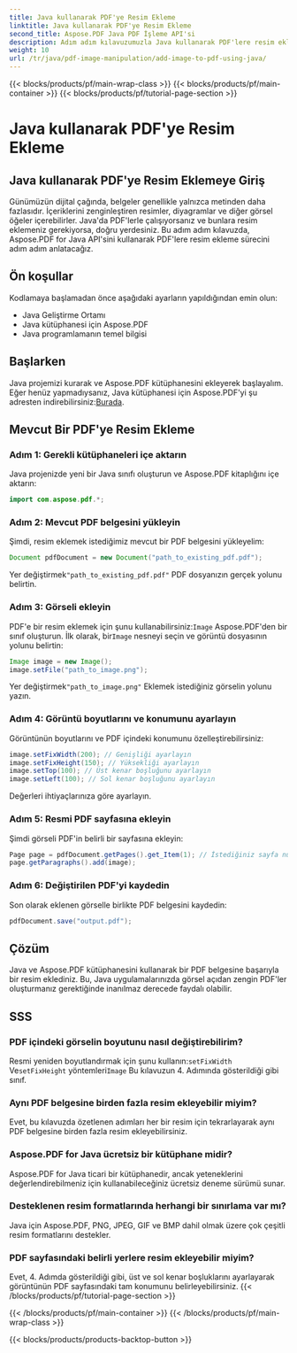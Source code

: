 ```yaml
---
title: Java kullanarak PDF'ye Resim Ekleme
linktitle: Java kullanarak PDF'ye Resim Ekleme
second_title: Aspose.PDF Java PDF İşleme API'si
description: Adım adım kılavuzumuzla Java kullanarak PDF'lere resim eklemeyi öğrenin. PDF belgelerinizi görsellerle zahmetsizce zenginleştirin.
weight: 10
url: /tr/java/pdf-image-manipulation/add-image-to-pdf-using-java/
---
```


{{< blocks/products/pf/main-wrap-class >}}
{{< blocks/products/pf/main-container >}}
{{< blocks/products/pf/tutorial-page-section >}}

# Java kullanarak PDF'ye Resim Ekleme


## Java kullanarak PDF'ye Resim Eklemeye Giriş

Günümüzün dijital çağında, belgeler genellikle yalnızca metinden daha fazlasıdır. İçeriklerini zenginleştiren resimler, diyagramlar ve diğer görsel öğeler içerebilirler. Java'da PDF'lerle çalışıyorsanız ve bunlara resim eklemeniz gerekiyorsa, doğru yerdesiniz. Bu adım adım kılavuzda, Aspose.PDF for Java API'sini kullanarak PDF'lere resim ekleme sürecini adım adım anlatacağız.

## Ön koşullar

Kodlamaya başlamadan önce aşağıdaki ayarların yapıldığından emin olun:

- Java Geliştirme Ortamı
- Java kütüphanesi için Aspose.PDF
- Java programlamanın temel bilgisi

## Başlarken

Java projemizi kurarak ve Aspose.PDF kütüphanesini ekleyerek başlayalım. Eğer henüz yapmadıysanız, Java kütüphanesi için Aspose.PDF'yi şu adresten indirebilirsiniz:[Burada](https://releases.aspose.com/pdf/java/).

## Mevcut Bir PDF'ye Resim Ekleme

### Adım 1: Gerekli kütüphaneleri içe aktarın

Java projenizde yeni bir Java sınıfı oluşturun ve Aspose.PDF kitaplığını içe aktarın:

```java
import com.aspose.pdf.*;
```

### Adım 2: Mevcut PDF belgesini yükleyin

Şimdi, resim eklemek istediğimiz mevcut bir PDF belgesini yükleyelim:

```java
Document pdfDocument = new Document("path_to_existing_pdf.pdf");
```

 Yer değiştirmek`"path_to_existing_pdf.pdf"` PDF dosyanızın gerçek yolunu belirtin.

### Adım 3: Görseli ekleyin

 PDF'e bir resim eklemek için şunu kullanabilirsiniz:`Image` Aspose.PDF'den bir sınıf oluşturun. İlk olarak, bir`Image` nesneyi seçin ve görüntü dosyasının yolunu belirtin:

```java
Image image = new Image();
image.setFile("path_to_image.png");
```

 Yer değiştirmek`"path_to_image.png"` Eklemek istediğiniz görselin yolunu yazın.

### Adım 4: Görüntü boyutlarını ve konumunu ayarlayın

Görüntünün boyutlarını ve PDF içindeki konumunu özelleştirebilirsiniz:

```java
image.setFixWidth(200); // Genişliği ayarlayın
image.setFixHeight(150); // Yüksekliği ayarlayın
image.setTop(100); // Üst kenar boşluğunu ayarlayın
image.setLeft(100); // Sol kenar boşluğunu ayarlayın
```

Değerleri ihtiyaçlarınıza göre ayarlayın.

### Adım 5: Resmi PDF sayfasına ekleyin

Şimdi görseli PDF'in belirli bir sayfasına ekleyin:

```java
Page page = pdfDocument.getPages().get_Item(1); // İstediğiniz sayfa numarasıyla değiştirin
page.getParagraphs().add(image);
```

### Adım 6: Değiştirilen PDF'yi kaydedin

Son olarak eklenen görselle birlikte PDF belgesini kaydedin:

```java
pdfDocument.save("output.pdf");
```

## Çözüm

Java ve Aspose.PDF kütüphanesini kullanarak bir PDF belgesine başarıyla bir resim eklediniz. Bu, Java uygulamalarınızda görsel açıdan zengin PDF'ler oluşturmanız gerektiğinde inanılmaz derecede faydalı olabilir.

## SSS

### PDF içindeki görselin boyutunu nasıl değiştirebilirim?

 Resmi yeniden boyutlandırmak için şunu kullanın:`setFixWidth` Ve`setFixHeight` yöntemleri`Image` Bu kılavuzun 4. Adımında gösterildiği gibi sınıf.

### Aynı PDF belgesine birden fazla resim ekleyebilir miyim?

Evet, bu kılavuzda özetlenen adımları her bir resim için tekrarlayarak aynı PDF belgesine birden fazla resim ekleyebilirsiniz.

### Aspose.PDF for Java ücretsiz bir kütüphane midir?

Aspose.PDF for Java ticari bir kütüphanedir, ancak yeteneklerini değerlendirebilmeniz için kullanabileceğiniz ücretsiz deneme sürümü sunar.

### Desteklenen resim formatlarında herhangi bir sınırlama var mı?

Java için Aspose.PDF, PNG, JPEG, GIF ve BMP dahil olmak üzere çok çeşitli resim formatlarını destekler.

### PDF sayfasındaki belirli yerlere resim ekleyebilir miyim?

Evet, 4. Adımda gösterildiği gibi, üst ve sol kenar boşluklarını ayarlayarak görüntünün PDF sayfasındaki tam konumunu belirleyebilirsiniz.
{{< /blocks/products/pf/tutorial-page-section >}}

{{< /blocks/products/pf/main-container >}}
{{< /blocks/products/pf/main-wrap-class >}}

{{< blocks/products/products-backtop-button >}}
